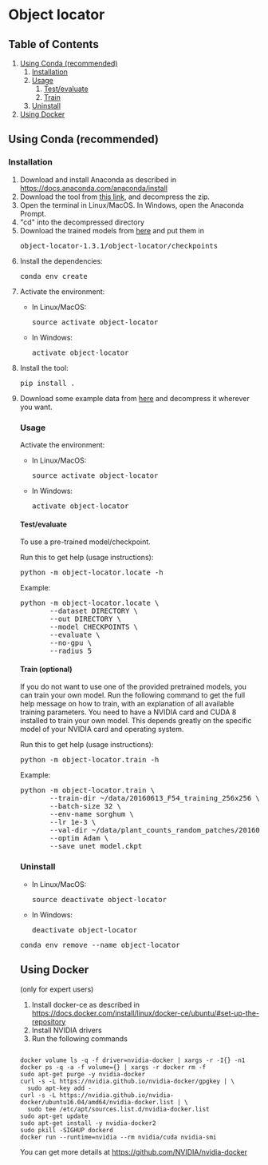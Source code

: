 # Object locator

## Table of Contents
1. [Using Conda (recommended)](#conda)
    1. [Installation](#installation)
    2. [Usage](#usage)
        1. [Test/evaluate](#test)
        2. [Train](#train)
    3. [Uninstall](#uninstall)
2. [Using Docker](#docker)


## Using Conda (recommended) <a name="conda"></a>
<a name="installation"></a>
### Installation 

<ol>
<li>Download and install Anaconda as described in <a href="https://docs.anaconda.com/anaconda/install/">https://docs.anaconda.com/anaconda/install</a></li>
<li>Download the tool from <a href="https://github.rcac.purdue.edu/jprat/object-locator/archive/v1.3.1.zip">this link</a>, and decompress the zip.
<li>Open the terminal in Linux/MacOS. In Windows, open the Anaconda Prompt.</li>
<li>"cd" into the decompressed directory</li>
<li>Download the trained models from <a href="https://lorenz.ecn.purdue.edu/~jprat/plant_locator/checkpoints">here</a> and put them in 
<pre>object-locator-1.3.1/object-locator/checkpoints</pre>

<li>Install the dependencies:</li>
<pre>
conda env create
</pre>

<li>Activate the environment:</li>

<ul>
<li>In Linux/MacOS:</li>
<pre>
source activate object-locator
</pre>
<li>In Windows:</li>
<pre>
activate object-locator
</pre>
</ul>
   

<li>Install the tool:</li>
<pre>
pip install .
</pre>

<li>
Download some example data from <a href="https://lorenz.ecn.purdue.edu/~jprat/plant_locator/sorghum_data.zip">here</a> and decompress it wherever you want.
</li>


<a name="usage"></a>
### Usage  


Activate the environment:

<ul>
<li>In Linux/MacOS:</li>
<pre>
source activate object-locator
</pre>
<li>In Windows:</li>
<pre>
activate object-locator
</pre>
</ul>

<a name="test"></a>
#### Test/evaluate
To use a pre-trained model/checkpoint.

Run this to get help (usage instructions):
<pre>
python -m object-locator.locate -h
</pre>

Example:

<pre>
python -m object-locator.locate \
       --dataset DIRECTORY \
       --out DIRECTORY \
       --model CHECKPOINTS \
       --evaluate \
       --no-gpu \
       --radius 5
</pre>



<a name="train"></a>

#### Train (optional)
If you do not want to use one of the provided pretrained models, you can train your own model. Run the following command to get the full help message on how to train, with an explanation of all available training parameters.
You need to have a NVIDIA card and CUDA 8 installed to train your own model. This depends greatly on the specific model of your NVIDIA card and operating system.

Run this to get help (usage instructions):
<pre>
python -m object-locator.train -h
</pre>

Example:

<pre>
python -m object-locator.train \
       --train-dir ~/data/20160613_F54_training_256x256 \
       --batch-size 32 \
       --env-name sorghum \
       --lr 1e-3 \
       --val-dir ~/data/plant_counts_random_patches/20160613_F54_validation_256x256 \
       --optim Adam \
       --save unet_model.ckpt
</pre>


### Uninstall <a name="uninstall"></a>

<ul>
<li>In Linux/MacOS:</li>
<pre>
source deactivate object-locator
</pre>
<li>In Windows:</li>
<pre>
deactivate object-locator
</pre>
</ul>

<pre>
conda env remove --name object-locator
</pre>

<a name="docker"></a>
## Using Docker 


(only for expert users)

1. Install docker-ce as described in https://docs.docker.com/install/linux/docker-ce/ubuntu/#set-up-the-repository
2. Install NVIDIA drivers
3. Run the following commands
<pre><code>
docker volume ls -q -f driver=nvidia-docker | xargs -r -I{} -n1 docker ps -q -a -f volume={} | xargs -r docker rm -f
sudo apt-get purge -y nvidia-docker
curl -s -L https://nvidia.github.io/nvidia-docker/gpgkey | \
  sudo apt-key add -
curl -s -L https://nvidia.github.io/nvidia-docker/ubuntu16.04/amd64/nvidia-docker.list | \
  sudo tee /etc/apt/sources.list.d/nvidia-docker.list
sudo apt-get update
sudo apt-get install -y nvidia-docker2
sudo pkill -SIGHUP dockerd
docker run --runtime=nvidia --rm nvidia/cuda nvidia-smi
</code></pre>
You can get more details at https://github.com/NVIDIA/nvidia-docker

